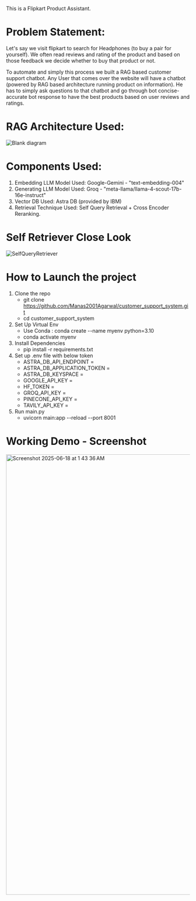 This is a Flipkart Product Assistant.
# Problem Statement:
Let's say we visit flipkart to search for Headphones (to buy a pair for yourself). We often read reviews and rating of the product and based on those feedback we decide whether to buy that product or not.

To automate and simply this process we built a RAG based customer support chatbot.
Any User that comes over the website will have a chatbot (powered by RAG based architecture running product on information). He has to simply ask questions to that chatbot and go through bot concise-accurate bot response to have the best products based on user reviews and ratings.

# RAG Architecture Used:
![Blank diagram](https://github.com/user-attachments/assets/77f84e4b-aa2a-417c-bb02-ad50fdd36d14)

# Components Used:
1) Embedding LLM Model Used: Google-Gemini - "text-embedding-004"
2) Generating LLM Model Used: Groq - "meta-llama/llama-4-scout-17b-16e-instruct"
3) Vector DB Used: Astra DB (provided by IBM)
4) Retrieval Technique Used: Self Query Retrieval + Cross Encoder Reranking.

# Self Retriever Close Look
![SelfQueryRetriever](https://github.com/user-attachments/assets/f5afa352-6ac4-448f-bc9e-c3bcbe1bbd88)

# How to Launch the project
1) Clone the repo
   - git clone https://github.com/Manas2001Agarwal/customer_support_system.git
   - cd customer_support_system
2) Set Up Virtual Env
   - Use Conda : conda create --name myenv python=3.10
   - conda activate myenv
3) Install Dependencies
   - pip install -r requirements.txt
4) Set up .env file with below token
    - ASTRA_DB_API_ENDPOINT = 
    - ASTRA_DB_APPLICATION_TOKEN = 
    - ASTRA_DB_KEYSPACE = 
    - GOOGLE_API_KEY = 
    - HF_TOKEN = 
    - GROQ_API_KEY = 
    - PINECONE_API_KEY = 
    - TAVILY_API_KEY = 
5) Run main.py
   - uvicorn main:app --reload --port 8001
# Working Demo - Screenshot
<img width="1205" alt="Screenshot 2025-06-18 at 1 43 36 AM" src="https://github.com/user-attachments/assets/f6933d6f-b1a8-42d3-a624-f56c34bcf7ee" />
